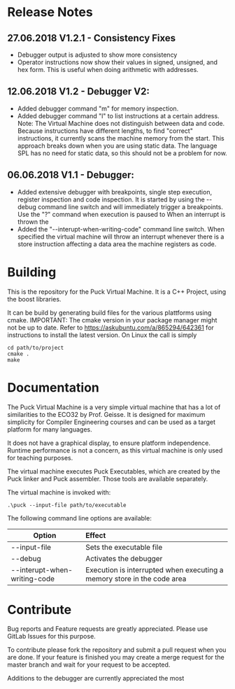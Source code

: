 # Release Notes

## 27.06.2018 V1.2.1 - Consistency Fixes
* Debugger output is adjusted to show more consistency
* Operator instructions now show their values in signed, unsigned, and hex form.
  This is useful when doing arithmetic with addresses.

## 12.06.2018 V1.2 - Debugger V2:
* Added debugger command "m" for memory inspection.
* Added debugger command "l" to list instructions at a certain address.
      Note: The Virtual Machine does not distinguish between data and code. Because instructions have different lengths, to find "correct" instructions, it currently scans the machine memory from the start.
	  This approach breaks down when you are using static data. The language SPL has no need for static data, so this should not be a problem for now.

## 06.06.2018 V1.1 - Debugger:

* Added extensive debugger with breakpoints, single step execution, register inspection and code inspection. 
	  It is started by using the --debug command line switch and will immediately trigger a breakpoints.
	  Use the "?" command when execution is paused to 
	  When an interrupt is thrown the 
* Added the "--interupt-when-writing-code" command line switch. When specified the virtual machine will throw an interrupt whenever there is a store instruction affecting a data area the machine registers as code.


# Building
This is the repository for the Puck Virtual Machine.
It is a C++ Project, using the boost libraries.

It can be build by generating build files for the various plattforms using cmake.
IMPORTANT: The cmake version in your package manager might not be up to date.
Refer to https://askubuntu.com/a/865294/642361 for instructions to install the latest version.
On Linux the call is simply

~~~~
cd path/to/project
cmake .
make
~~~~

# Documentation
The Puck Virtual Machine is a very simple virtual machine that has a lot of similarities to the ECO32 by Prof. Geisse.
It is designed for maximum simplicity for Compiler Engineering courses and can be used as a target platform for many languages.

It does not have a graphical display, to ensure platform independence.
Runtime performance is not a concern, as this virtual machine is only used for teaching purposes.

The virtual machine executes Puck Executables, which are created by the Puck linker and Puck assembler.
Those tools are available separately.

The virtual machine is invoked with:

~~~~
.\puck --input-file path/to/executable
~~~~

The following command line options are available:

| Option                       |  Effect                                                                  |
| ---------------------------- |:-------------------------------------------------------------------------|
| --input-file <path>          | Sets the executable file                                                 |
| --debug                      | Activates the debugger                                                   |
| --interupt-when-writing-code | Execution is interrupted when executing a memory store in the code area  |

# Contribute

Bug reports and Feature requests are greatly appreciated. Please use GitLab Issues for this purpose.

To contribute please fork the repository and submit a pull request when you are done. 
If your feature is finished you may create a merge request for the master branch and wait for your request to be accepted.

Additions to the debugger are currently appreciated the most
